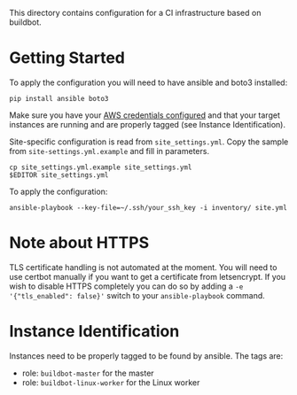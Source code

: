 This directory contains configuration for a CI infrastructure based
on buildbot.

# Getting Started

To apply the configuration you will need to have ansible and boto3
installed:

    pip install ansible boto3

Make sure you have your 
[AWS credentials configured](http://docs.pythonboto.org/en/latest/boto_config_tut.html)
and that your target instances are running and are properly tagged
(see Instance Identification).

Site-specific configuration is read from `site_settings.yml`.
Copy the sample from `site-settings.yml.example` and fill in
parameters.

    cp site_settings.yml.example site_settings.yml
    $EDITOR site_settings.yml

To apply the configuration:

    ansible-playbook --key-file=~/.ssh/your_ssh_key -i inventory/ site.yml


# Note about HTTPS

TLS certificate handling is not automated at the moment.  You will need
to use certbot manually if you want to get a certificate from letsencrypt.
If you wish to disable HTTPS completely you can do so by adding
a `-e '{"tls_enabled": false}'` switch to your `ansible-playbook` command.


# Instance Identification

Instances need to be properly tagged to be found by ansible.  The tags are:

* role: `buildbot-master` for the master
* role: `buildbot-linux-worker` for the Linux worker
